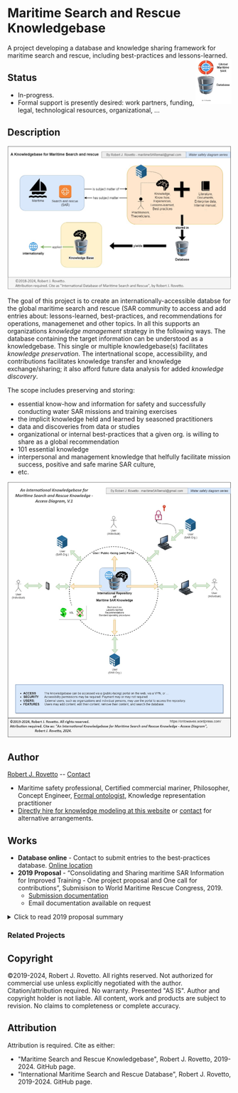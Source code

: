 # Maritime Search and Rescue Knowledgebase
A project developing a database and knowledge sharing framework for maritime search and rescue, including best-practices and lessons-learned.<img align="right" width="80" height="100" src="https://github.com/rrovetto/maritime-sar-knowledgebase/blob/3d3234e2c8d414f8718b667db66998f608338053/images/marinSARdb-logo.jpg">


## Status
- In-progress.
- Formal support is presently desired: work partners, funding, legal, technological resources, organizational, ...

## Description

![image](images/International-Database-MarineSAR-Knowledge_Rovetto_v1.jpg)

The goal of this project is to create an internationally-accessible databse for the global maritime search and rescue (SAR community to access and add entries about: lessons-learned, best-practices, and recommendations for operations, managemenet and other topics. In all this supports an organizations _knowledge management_ strategy in the following ways. The database containing the target information can be understood as a knowledgebase. This single or multiple knowledgebase(s) facilitates _knowledge preservation_. The intertnational scope, accessibility, and contributions facilitates knowledge transfer and knowledge exchange/sharing; it also afford future data analysis for added _knowledge discovery_. 

The scope includes preserving and storing:
- essential know-how and information for safety and successfully conducting water SAR missions and training exercises
- the implicit knowledge held and learned by seasoned practitioners
- data and discoveries from data or studies
- organizational or internal best-practices that a given org. is willing to share as a global recommendation
- 101 essential knowledge
- interpersonal and management knowledge that helfully facilitate mission success, positive and safe marine SAR culture,
- etc. 

![image](images/AccessDiagram_International-Database-MarineSAR-Knowledge_Rovetto_v1.jpg)

##  Author
[Robert J. Rovetto](https://github.com/rrovetto) -- [Contact](mailto:rrovetto@terpalum.umd.edu)
- Maritime safety professional, Certified commercial mariner, Philosopher, Concept Engineer, [Formal ontologist](https://ontologforum.org/index.php/RobertRovetto), Knowledge representation practitioner
- [Directly hire for knowledge modeling at this website](https://tinyurl.com/yas7trzy) or [contact](rrovetto@terpalum.umd.edu) for alternative arrangements.

## Works
- **Database online** - Contact to submit entries to the best-practices database. [Online location](https://docs.google.com/spreadsheets/d/12O3wvgPsFdO-vG8awN8Y7sLTJ5P5NIpn/)
- **2019 Proposal** - “Consolidating and Sharing maritime SAR Information for Improved Training - One project proposal and One call for contributions”, Submisison to World Maritime Rescue Congress, 2019.
	- [Submission documentation](https://drive.google.com/drive/folders/1wWgdWdPG5B9OlZ5zOEw4n-8LlcuZrk8_?usp=sharing)
	- Email documentation available on request
<details>
  <summary>Click to read 2019 proposal summary</summary>
	
"The community stands to improve training by aggregating and sharing maritime SAR information.
This communication discusses two project concepts. One is a project proposal to develop an
international database of maritime SAR best-practices. The other is an ongoing personal project
by the author to develop a bibliography of maritime SAR documents.

The first would be an open-source repository for best-practices in training and in actual 
operations. Any maritime SAR organization, and any individual, would be able to submit
additions to the repository Submitted best-practices or recommendations can be about 
onboard safety aspects to interpersonal aspects to equipment suggestions to detailed 
strategies for particular training evolutions like man-overboard. A best-practices
database can be incorporated into or developed for the IMRF, IMO, or another neutral
organizations.

The second project, an existing compilation of maritime SAR training and standards material is briefly introduced.
Contributions are welcome and should be directed to the author. The author seeks partners and funding to pursue both or either of these 
projects for consolidating maritime SAR information for knowledge sharing and improved training."

“This paper proposes the development of an international database of maritime SAR best-practices. The author (Rovetto) has begun a preliminary repository, drawing on his training and boating experiences. The authors asks the audience if they are interested in contributing to such a repository.  A best-practices database can be incorporated into the IMRF, IMO, or another neutral organization. It should be open and freely accessible. We draw on the collective and diverse experience of the author(s) to offer a list of recommended practices for crew members aboard rescue boats. The practices range from training suggestions, to safety precautions, to managerial and interpersonal approaches. Some maritime SAR organizations employ some of the recommendations, while others do not. Some suggestions may appear obvious, but observing existing paid and unpaid crews will demonstrate gaps in safety, lack of knowledge, etc”

</details>

### Related Projects

  
## Copyright
©2019-2024, Robert J. Rovetto. All rights reserved.
Not authorized for commercial use unless explicitly negotiated with the author. Citation/attribution required.
No warranty. Presented "AS IS". Author and copyright holder is not liable. All content, work and products are subject to revision. No claims to completeness or complete accuracy.

## Attribution
Attribution is required. 
Cite as either: 
- "Maritime Search and Rescue Knowledgebase", Robert J. Rovetto, 2019-2024. GitHub page.
- "International Maritime Search and Rescue Database", Robert J. Rovetto, 2019-2024. GitHub page.
